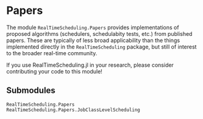 # Papers

The module `RealTimeScheduling.Papers` provides implementations of proposed
algorithms (schedulers, schedulabity tests, etc.) from published papers.  These
are typically of less broad applicability than the things implemented directly
in the `RealTimeScheduling` package, but still of interest to the broader
real-time community.

If you use RealTimeScheduling.jl in your research, please consider contributing
your code to this module!

## Submodules

```@docs
RealTimeScheduling.Papers
RealTimeScheduling.Papers.JobClassLevelScheduling
```
